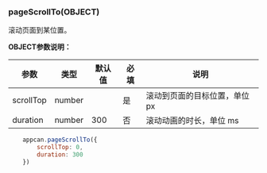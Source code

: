 ### pageScrollTo(OBJECT)

滚动页面到某位置。

**OBJECT参数说明：**

参数 | 类型 | 默认值 | 必填 | 说明
---|---|---|---|---
scrollTop | number| | 是 | 滚动到页面的目标位置，单位 px
duration | number | 300 | 否 | 滚动动画的时长，单位 ms



```javascript
    appcan.pageScrollTo({
        scrollTop: 0,
        duration: 300
    })
```


